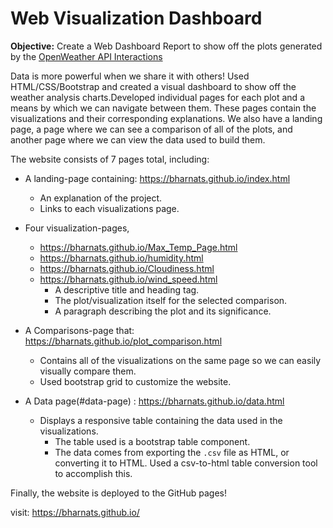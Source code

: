 # Web Visualization Dashboard
**Objective:** 
Create a Web Dashboard Report to show off the plots generated by the [OpenWeather API Interactions](https://github.com/bharnats/API_Interactions-WeatherPy)

Data is more powerful when we share it with others! Used HTML/CSS/Bootstrap and created a visual dashboard to show off the weather analysis charts.Developed individual pages for each plot and a means by which we can navigate between them. These pages contain the visualizations and their corresponding explanations. We also have a landing page, a page where we can see a comparison of all of the plots, and another page where we can view the data used to build them.

The website consists of 7 pages total, including:

* A landing-page containing: https://bharnats.github.io/index.html
  * An explanation of the project.
  * Links to each visualizations page.
  
* Four visualization-pages, 
   * https://bharnats.github.io/Max_Temp_Page.html
   * https://bharnats.github.io/humidity.html
   * https://bharnats.github.io/Cloudiness.html
   * https://bharnats.github.io/wind_speed.html
     * A descriptive title and heading tag.
     * The plot/visualization itself for the selected comparison.
     * A paragraph describing the plot and its significance.


* A Comparisons-page that: https://bharnats.github.io/plot_comparison.html
  * Contains all of the visualizations on the same page so we can easily visually compare them.
  * Used bootstrap grid to customize the website.   
  

* A Data page(#data-page) : https://bharnats.github.io/data.html
  * Displays a responsive table containing the data used in the visualizations.
    * The table used is a bootstrap table component.
    * The data comes from exporting the `.csv` file as HTML, or converting it to HTML. Used a csv-to-html table conversion tool to accomplish this.
    
Finally, the website is deployed to the GitHub pages!

visit: https://bharnats.github.io/
